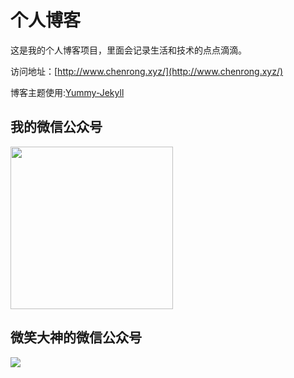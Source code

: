 # 个人博客

这是我的个人博客项目，里面会记录生活和技术的点点滴滴。


访问地址：[http://www.chenrong.xyz/](http://www.chenrong.xyz/)


博客主题使用:[Yummy-Jekyll](https://github.com/DONGChuan/Yummy-Jekyll)


## 我的微信公众号

<img src=https://image-chenrong-public.oss-cn-shenzhen.aliyuncs.com/image/person/card.png width="260px" height="260px"></img>


## 微笑大神的微信公众号

![](http://www.ityouknow.com/assets/images/keeppuresmile_430.jpg)

